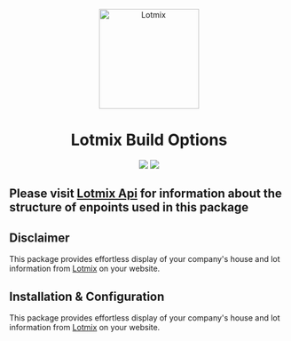 <p align="center"><img src="https://www.lotmix.com.au/favicon_lotmix.ico" alt="Lotmix" width="180">
</p>

<h1 align="center">Lotmix Build Options</h1>

<p align="center">
<img src="https://img.shields.io/badge/licence-Lotmix-green">
<img src="https://img.shields.io/badge/dependencies-jquery%20%3E%3D%203.0-blue">
</p>

## Please visit [Lotmix Api](https://lotmix.com.au/api/v1/docs) for information about the structure of enpoints used in this package

## Disclaimer
This package provides effortless display of your company's house and lot information from [Lotmix](https://lotmix.com.au) on your website.

## Installation & Configuration
This package provides effortless display of your company's house and lot information from [Lotmix](https://lotmix.com.au) on your website.
